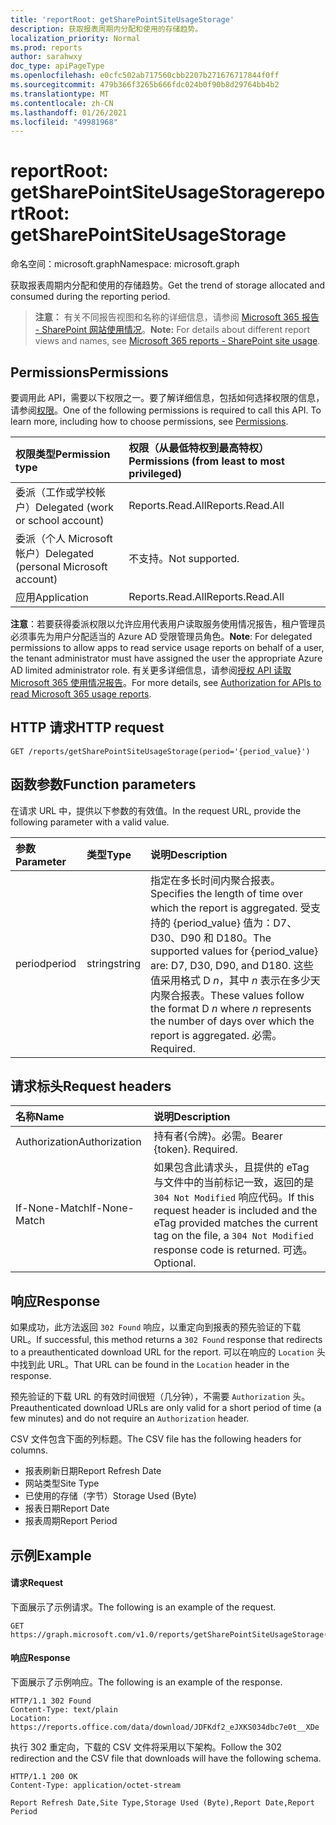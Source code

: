 ```yaml
---
title: 'reportRoot: getSharePointSiteUsageStorage'
description: 获取报表周期内分配和使用的存储趋势。
localization_priority: Normal
ms.prod: reports
author: sarahwxy
doc_type: apiPageType
ms.openlocfilehash: e0cfc502ab717560cbb2207b271676717844f0ff
ms.sourcegitcommit: 479b366f3265b666fdc024b0f90b8d29764bb4b2
ms.translationtype: MT
ms.contentlocale: zh-CN
ms.lasthandoff: 01/26/2021
ms.locfileid: "49981968"
---
```

# <a name="reportroot-getsharepointsiteusagestorage"></a><span data-ttu-id="65749-103">reportRoot: getSharePointSiteUsageStorage</span><span class="sxs-lookup"><span data-stu-id="65749-103">reportRoot: getSharePointSiteUsageStorage</span></span>

<span data-ttu-id="65749-104">命名空间：microsoft.graph</span><span class="sxs-lookup"><span data-stu-id="65749-104">Namespace: microsoft.graph</span></span>

<span data-ttu-id="65749-105">获取报表周期内分配和使用的存储趋势。</span><span class="sxs-lookup"><span data-stu-id="65749-105">Get the trend of storage allocated and consumed during the reporting period.</span></span>

> <span data-ttu-id="65749-106">**注意：** 有关不同报告视图和名称的详细信息，请参阅 [Microsoft 365 报告 - SharePoint 网站使用情况](https://support.office.com/client/SharePoint-site-usage-4ecfb843-e5d5-464d-8bf6-7ed512a9b213)。</span><span class="sxs-lookup"><span data-stu-id="65749-106">**Note:** For details about different report views and names, see [Microsoft 365 reports - SharePoint site usage](https://support.office.com/client/SharePoint-site-usage-4ecfb843-e5d5-464d-8bf6-7ed512a9b213).</span></span>

## <a name="permissions"></a><span data-ttu-id="65749-107">Permissions</span><span class="sxs-lookup"><span data-stu-id="65749-107">Permissions</span></span>

<span data-ttu-id="65749-p101">要调用此 API，需要以下权限之一。要了解详细信息，包括如何选择权限的信息，请参阅[权限](/graph/permissions-reference)。</span><span class="sxs-lookup"><span data-stu-id="65749-p101">One of the following permissions is required to call this API. To learn more, including how to choose permissions, see [Permissions](/graph/permissions-reference).</span></span>

| <span data-ttu-id="65749-110">权限类型</span><span class="sxs-lookup"><span data-stu-id="65749-110">Permission type</span></span>                        | <span data-ttu-id="65749-111">权限（从最低特权到最高特权）</span><span class="sxs-lookup"><span data-stu-id="65749-111">Permissions (from least to most privileged)</span></span> |
| :------------------------------------- | :--------------------------------------- |
| <span data-ttu-id="65749-112">委派（工作或学校帐户）</span><span class="sxs-lookup"><span data-stu-id="65749-112">Delegated (work or school account)</span></span>     | <span data-ttu-id="65749-113">Reports.Read.All</span><span class="sxs-lookup"><span data-stu-id="65749-113">Reports.Read.All</span></span>                         |
| <span data-ttu-id="65749-114">委派（个人 Microsoft 帐户）</span><span class="sxs-lookup"><span data-stu-id="65749-114">Delegated (personal Microsoft account)</span></span> | <span data-ttu-id="65749-115">不支持。</span><span class="sxs-lookup"><span data-stu-id="65749-115">Not supported.</span></span>                           |
| <span data-ttu-id="65749-116">应用</span><span class="sxs-lookup"><span data-stu-id="65749-116">Application</span></span>                            | <span data-ttu-id="65749-117">Reports.Read.All</span><span class="sxs-lookup"><span data-stu-id="65749-117">Reports.Read.All</span></span>                         |

<span data-ttu-id="65749-118">**注意**：若要获得委派权限以允许应用代表用户读取服务使用情况报告，租户管理员必须事先为用户分配适当的 Azure AD 受限管理员角色。</span><span class="sxs-lookup"><span data-stu-id="65749-118">**Note**: For delegated permissions to allow apps to read service usage reports on behalf of a user, the tenant administrator must have assigned the user the appropriate Azure AD limited administrator role.</span></span> <span data-ttu-id="65749-119">有关更多详细信息，请参阅[授权 API 读取 Microsoft 365 使用情况报告](/graph/reportroot-authorization)。</span><span class="sxs-lookup"><span data-stu-id="65749-119">For more details, see [Authorization for APIs to read Microsoft 365 usage reports](/graph/reportroot-authorization).</span></span>

## <a name="http-request"></a><span data-ttu-id="65749-120">HTTP 请求</span><span class="sxs-lookup"><span data-stu-id="65749-120">HTTP request</span></span>


<!-- { "blockType": "ignored" } --> 

```http
GET /reports/getSharePointSiteUsageStorage(period='{period_value}')
```

## <a name="function-parameters"></a><span data-ttu-id="65749-121">函数参数</span><span class="sxs-lookup"><span data-stu-id="65749-121">Function parameters</span></span>

<span data-ttu-id="65749-122">在请求 URL 中，提供以下参数的有效值。</span><span class="sxs-lookup"><span data-stu-id="65749-122">In the request URL, provide the following parameter with a valid value.</span></span>

| <span data-ttu-id="65749-123">参数</span><span class="sxs-lookup"><span data-stu-id="65749-123">Parameter</span></span> | <span data-ttu-id="65749-124">类型</span><span class="sxs-lookup"><span data-stu-id="65749-124">Type</span></span>   | <span data-ttu-id="65749-125">说明</span><span class="sxs-lookup"><span data-stu-id="65749-125">Description</span></span>                              |
| :-------- | :----- | :--------------------------------------- |
| <span data-ttu-id="65749-126">period</span><span class="sxs-lookup"><span data-stu-id="65749-126">period</span></span>    | <span data-ttu-id="65749-127">string</span><span class="sxs-lookup"><span data-stu-id="65749-127">string</span></span> | <span data-ttu-id="65749-128">指定在多长时间内聚合报表。</span><span class="sxs-lookup"><span data-stu-id="65749-128">Specifies the length of time over which the report is aggregated.</span></span> <span data-ttu-id="65749-129">受支持的 {period_value} 值为：D7、D30、D90 和 D180。</span><span class="sxs-lookup"><span data-stu-id="65749-129">The supported values for {period_value} are: D7, D30, D90, and D180.</span></span> <span data-ttu-id="65749-130">这些值采用格式 D *n*，其中 *n* 表示在多少天内聚合报表。</span><span class="sxs-lookup"><span data-stu-id="65749-130">These values follow the format D *n* where *n* represents the number of days over which the report is aggregated.</span></span> <span data-ttu-id="65749-131">必需。</span><span class="sxs-lookup"><span data-stu-id="65749-131">Required.</span></span> |

## <a name="request-headers"></a><span data-ttu-id="65749-132">请求标头</span><span class="sxs-lookup"><span data-stu-id="65749-132">Request headers</span></span>

| <span data-ttu-id="65749-133">名称</span><span class="sxs-lookup"><span data-stu-id="65749-133">Name</span></span>          | <span data-ttu-id="65749-134">说明</span><span class="sxs-lookup"><span data-stu-id="65749-134">Description</span></span>                              |
| :------------ | :--------------------------------------- |
| <span data-ttu-id="65749-135">Authorization</span><span class="sxs-lookup"><span data-stu-id="65749-135">Authorization</span></span> | <span data-ttu-id="65749-p104">持有者{令牌}。必需。</span><span class="sxs-lookup"><span data-stu-id="65749-p104">Bearer {token}. Required.</span></span>                |
| <span data-ttu-id="65749-138">If-None-Match</span><span class="sxs-lookup"><span data-stu-id="65749-138">If-None-Match</span></span> | <span data-ttu-id="65749-139">如果包含此请求头，且提供的 eTag 与文件中的当前标记一致，返回的是 `304 Not Modified` 响应代码。</span><span class="sxs-lookup"><span data-stu-id="65749-139">If this request header is included and the eTag provided matches the current tag on the file, a `304 Not Modified` response code is returned.</span></span> <span data-ttu-id="65749-140">可选。</span><span class="sxs-lookup"><span data-stu-id="65749-140">Optional.</span></span> |

## <a name="response"></a><span data-ttu-id="65749-141">响应</span><span class="sxs-lookup"><span data-stu-id="65749-141">Response</span></span>

<span data-ttu-id="65749-142">如果成功，此方法返回 `302 Found` 响应，以重定向到报表的预先验证的下载 URL。</span><span class="sxs-lookup"><span data-stu-id="65749-142">If successful, this method returns a `302 Found` response that redirects to a preauthenticated download URL for the report.</span></span> <span data-ttu-id="65749-143">可以在响应的 `Location` 头中找到此 URL。</span><span class="sxs-lookup"><span data-stu-id="65749-143">That URL can be found in the `Location` header in the response.</span></span>

<span data-ttu-id="65749-144">预先验证的下载 URL 的有效时间很短（几分钟），不需要 `Authorization` 头。</span><span class="sxs-lookup"><span data-stu-id="65749-144">Preauthenticated download URLs are only valid for a short period of time (a few minutes) and do not require an `Authorization` header.</span></span>

<span data-ttu-id="65749-145">CSV 文件包含下面的列标题。</span><span class="sxs-lookup"><span data-stu-id="65749-145">The CSV file has the following headers for columns.</span></span>

- <span data-ttu-id="65749-146">报表刷新日期</span><span class="sxs-lookup"><span data-stu-id="65749-146">Report Refresh Date</span></span>
- <span data-ttu-id="65749-147">网站类型</span><span class="sxs-lookup"><span data-stu-id="65749-147">Site Type</span></span>
- <span data-ttu-id="65749-148">已使用的存储（字节）</span><span class="sxs-lookup"><span data-stu-id="65749-148">Storage Used (Byte)</span></span>
- <span data-ttu-id="65749-149">报表日期</span><span class="sxs-lookup"><span data-stu-id="65749-149">Report Date</span></span>
- <span data-ttu-id="65749-150">报表周期</span><span class="sxs-lookup"><span data-stu-id="65749-150">Report Period</span></span>

## <a name="example"></a><span data-ttu-id="65749-151">示例</span><span class="sxs-lookup"><span data-stu-id="65749-151">Example</span></span>

#### <a name="request"></a><span data-ttu-id="65749-152">请求</span><span class="sxs-lookup"><span data-stu-id="65749-152">Request</span></span>

<span data-ttu-id="65749-153">下面展示了示例请求。</span><span class="sxs-lookup"><span data-stu-id="65749-153">The following is an example of the request.</span></span>


<!--{
  "blockType": "ignored",
  "isComposable": true,
  "name": "reportroot_getsharepointsiteusagestorage"
}-->

```msgraph-interactive
GET https://graph.microsoft.com/v1.0/reports/getSharePointSiteUsageStorage(period='D7')
```


#### <a name="response"></a><span data-ttu-id="65749-154">响应</span><span class="sxs-lookup"><span data-stu-id="65749-154">Response</span></span>

<span data-ttu-id="65749-155">下面展示了示例响应。</span><span class="sxs-lookup"><span data-stu-id="65749-155">The following is an example of the response.</span></span>

<!-- {
  "blockType": "response",
  "truncated": true,
  "@odata.type": "microsoft.graph.report"
} -->

```http
HTTP/1.1 302 Found
Content-Type: text/plain
Location: https://reports.office.com/data/download/JDFKdf2_eJXKS034dbc7e0t__XDe
```

<span data-ttu-id="65749-156">执行 302 重定向，下载的 CSV 文件将采用以下架构。</span><span class="sxs-lookup"><span data-stu-id="65749-156">Follow the 302 redirection and the CSV file that downloads will have the following schema.</span></span>

<!-- { "blockType": "ignored" } --> 

```http
HTTP/1.1 200 OK
Content-Type: application/octet-stream

Report Refresh Date,Site Type,Storage Used (Byte),Report Date,Report Period
```
<!-- uuid: 8fcb5dbc-d5aa-4681-8e31-b001d5168d79 
2015-10-25 14:57:30 UTC -->
<!-- {
  "type": "#page.annotation",
  "description": "Example",
  "keywords": "",
  "section": "documentation",
  "tocPath": "",
  "suppressions": [
  ]
}-->

